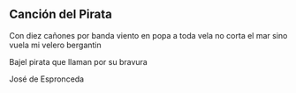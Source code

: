 ## Canción del Pirata

Con diez cañones por banda
viento en popa a toda vela 
no corta el mar sino vuela 
mi velero bergantin

Bajel pirata que llaman 
por su bravura


José de Espronceda

